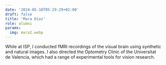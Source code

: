 ```yaml
---
date: '2024-05-10T05:29:29+02:00'
draft: false
title: 'Mara Díez'
role: alumni
params:
  img: mara2.webp
---
```


While at ISP, I conducted fMRI recordings of the visual brain using synthetic and natural images. I also directed the Optometry Clinic of the Universitat de Valencia, which had a range of experimental tools for vision research.
